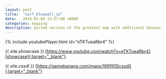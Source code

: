 ```yaml
---
layout: post
title:  "surf_bluewall_v2"
date:   2018-03-04 13:37:00 +0000
categories: mapping
description: ported version of the greatest map with additional bonuses
---
```


{% include youtubePlayer.html id="eTKTueaRbr4" %}

{{ site.showcase }} [https://www.youtube.com/watch?v=eTKTueaRbr4][showcase]{:target="_blank"}

{{ site.cssdl }} [https://gamebanana.com/maps/199191][cssdl]{:target="_blank"}

[showcase]: https://www.youtube.com/watch?v=eTKTueaRbr4
[cssdl]: https://gamebanana.com/maps/199191

